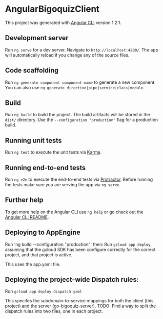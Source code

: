 # AngularBigoquizClient

This project was generated with [Angular CLI](https://github.com/angular/angular-cli) version 1.2.1.

## Development server

Run `ng serve` for a dev server. Navigate to `http://localhost:4200/`. The app will automatically reload if you change any of the source files.

## Code scaffolding

Run `ng generate component component-name` to generate a new component. You can also use `ng generate directive|pipe|service|class|module`.

## Build

Run `ng build` to build the project. The build artifacts will be stored in the `dist/` directory. Use the `--configuration "production"` flag for a production build.

## Running unit tests

Run `ng test` to execute the unit tests via [Karma](https://karma-runner.github.io).

## Running end-to-end tests

Run `ng e2e` to execute the end-to-end tests via [Protractor](http://www.protractortest.org/).
Before running the tests make sure you are serving the app via `ng serve`.

## Further help

To get more help on the Angular CLI use `ng help` or go check out the [Angular CLI README](https://github.com/angular/angular-cli/blob/master/README.md).

## Deploying to AppEngine

Run 'ng build --configuration "production"' then:
Run `gcloud app deploy`, assuming that the gcloud SDK has been configure correctly for the correct project, and that project is active.

This uses the app.yaml file.

## Deploying the project-wide Dispatch rules:

Run `gcloud app deploy dispatch.yaml`

This specifes the subdomain-to-service mappings for both the client (this project) and the server (go-bigoquiz-server).
TODO: Find a way to split the dispatch rules into two files, one in each project.
